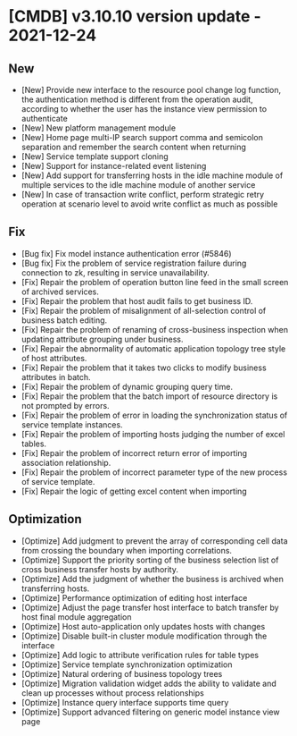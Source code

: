 # [CMDB] v3.10.10 version update - 2021-12-24

## New

- [New] Provide new interface to the resource pool change log function, the authentication method is different from the operation audit, according to whether the user has the instance view permission to authenticate
- [New] New platform management module
- [New] Home page multi-IP search support comma and semicolon separation and remember the search content when returning
- [New] Service template support cloning
- [New] Support for instance-related event listening
- [New] Add support for transferring hosts in the idle machine module of multiple services to the idle machine module of another service
- [New] In case of transaction write conflict, perform strategic retry operation at scenario level to avoid write conflict as much as possible

## Fix

- [Bug fix] Fix model instance authentication error (#5846)
- [Bug fix] Fix the problem of service registration failure during connection to zk, resulting in service unavailability.
- [Fix] Repair the problem of operation button line feed in the small screen of archived services.
- [Fix] Repair the problem that host audit fails to get business ID.
- [Fix] Repair the problem of misalignment of all-selection control of business batch editing.
- [Fix] Repair the problem of renaming of cross-business inspection when updating attribute grouping under business.
- [Fix] Repair the abnormality of automatic application topology tree style of host attributes.
- [Fix] Repair the problem that it takes two clicks to modify business attributes in batch.
- [Fix] Repair the problem of dynamic grouping query time.
- [Fix] Repair the problem that the batch import of resource directory is not prompted by errors.
- [Fix] Repair the problem of error in loading the synchronization status of service template instances.
- [Fix] Repair the problem of importing hosts judging the number of excel tables.
- [Fix] Repair the problem of incorrect return error of importing association relationship.
- [Fix] Repair the problem of incorrect parameter type of the new process of service template.
- [Fix] Repair the logic of getting excel content when importing

## Optimization

- [Optimize] Add judgment to prevent the array of corresponding cell data from crossing the boundary when importing correlations.
- [Optimize] Support the priority sorting of the business selection list of cross business transfer hosts by authority.
- [Optimize] Add the judgment of whether the business is archived when transferring hosts.
- [Optimize] Performance optimization of editing host interface
- [Optimize] Adjust the page transfer host interface to batch transfer by host final module aggregation
- [Optimize] Host auto-application only updates hosts with changes
- [Optimize] Disable built-in cluster module modification through the interface
- [Optimize] Add logic to attribute verification rules for table types
- [Optimize] Service template synchronization optimization
- [Optimize] Natural ordering of business topology trees
- [Optimize] Migration validation widget adds the ability to validate and clean up processes without process relationships
- [Optimize] Instance query interface supports time query
- [Optimize] Support advanced filtering on generic model instance view page
